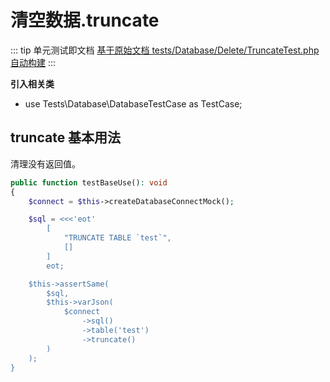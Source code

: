 # 清空数据.truncate

::: tip 单元测试即文档
[基于原始文档 tests/Database/Delete/TruncateTest.php 自动构建](https://github.com/hunzhiwange/framework/blob/master/tests/Database/Delete/TruncateTest.php)
:::
    
**引入相关类**

 * use Tests\Database\DatabaseTestCase as TestCase;

## truncate 基本用法

清理没有返回值。

``` php
public function testBaseUse(): void
{
    $connect = $this->createDatabaseConnectMock();

    $sql = <<<'eot'
        [
            "TRUNCATE TABLE `test`",
            []
        ]
        eot;

    $this->assertSame(
        $sql,
        $this->varJson(
            $connect
                ->sql()
                ->table('test')
                ->truncate()
        )
    );
}
```